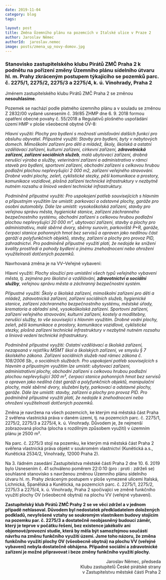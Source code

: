 ```yaml
---
date: 2019-11-04
category: blog
tags:
    
layout: post
title: Změna Územního plánu na pozemcích v Italské ulice v Praze 2
author: Jaroslav Němec
authorId:  jaroslav.nemec
image: posts/zmena_up_novy-domov.jpg
---
```

<h3>Stanovisko zastupitelského klubu Pirátů ZMČ Praha 2 k podnětu na pořízení změny Územního plánu sídelního útvaru hl. m. Prahy zkráceným postupem týkajícího se pozemků parc. č. 2275/1, 2275/2, 2275/3 a 2275/4, k. ú. Vinohrady, Praha 2</h3>

Jménem zastupitelského klubu Pirátů ZMČ Praha 2 se změnou <b>nesouhlasíme</b>.

Pozemek se nachází podle platného územního plánu a v souladu se změnou Z 2832/00 vydané usnesením č. 39/85 ZHMP dne 6. 9. 2018 formou opatření obecné povahy č. 55/2018 a Regulativů plošného uspořádání území HMP v ploše všeobecně obytné OV-8:

<i>Hlavní využití: Plochy pro bydlení s možností umísťování dalších funkcí pro obsluhu obyvatel. Přípustné využití: Stavby pro bydlení, byty v nebytových domech. Mimoškolní zařízení pro děti a mládež, školy, školská a ostatní vzdělávací zařízení, kulturní zařízení, církevní zařízení, <b>zdravotnická zařízení, zařízení sociálních služeb</b>, malá ubytovací zařízení, drobná nerušící výroba a služby, veterinární zařízení a administrativa v rámci staveb pro bydlení, sportovní zařízení, obchodní zařízení s celkovou hrubou podlažní plochou nepřevyšující 2 000 m2, zařízení veřejného stravování. Drobné vodní plochy, zeleň, cyklistické stezky, pěší komunikace a prostory, komunikace vozidlové, plošná zařízení technické infrastruktury v nezbytně nutném rozsahu a liniová vedení technické infrastruktury.</i>

<i>Podmíněně přípustné využití: Pro uspokojení potřeb souvisejících s hlavním a přípustným využitím lze umístit: parkovací a odstavné plochy, garáže pro osobní automobily. Dále lze umístit: vysokoškolská zařízení, stavby pro veřejnou správu města, hygienické stanice, zařízení záchranného bezpečnostního systému, obchodní zařízení s celkovou hrubou podlažní plochou nepřevyšující 20 000 m², ubytovací zařízení, stavby a plochy pro administrativu, malé sběrné dvory, sběrny surovin, parkoviště P+R, garáže, čerpací stanice pohonných hmot bez servisů a opraven jako nedílnou část garáží a polyfunkčních objektů, stavby, zařízení a plochy pro provoz PID, zahradnictví. Pro podmíněně přípustné využití platí, že nedojde ke snížení kvality prostředí a pohody bydlení a jinému znehodnocení nebo ohrožení využitelnosti dotčených pozemků.</i> 

Navrhovaná změna je na VV–Veřejné vybavení: 

Hlavní využití: <i>Plochy sloužící pro umístění všech typů veřejného vybavení města, tj. zejména pro školství a vzdělávání, <b>zdravotnictví a sociální služby</b>, veřejnou správu města a záchranný bezpečnostní systém.</i>

<i>Přípustné využití: Školy a školská zařízení, mimoškolní zařízení pro děti a mládež, zdravotnická zařízení, zařízení sociálních služeb, hygienické stanice, zařízení záchranného bezpečnostního systému, městské úřady, krematoria a obřadní síně, vysokoškolská zařízení. Sportovní zařízení, zařízení veřejného stravování, kulturní zařízení, kostely a modlitebny, nerušící služby, to vše související s hlavním využitím. Drobné vodní plochy, zeleň, pěší komunikace a prostory, komunikace vozidlové, cyklistické stezky, plošná zařízení technické infrastruktury v nezbytně nutném rozsahu a liniová vedení technické infrastruktury.</i>

<i>Podmíněně přípustné využití: Ostatní vzdělávací a školská zařízení, nezapsaná v rejstříku MŠMT škol a školských zařízení, ve smyslu § 7 školského zákona. Zařízení sociálních služeb nad rámec zákona č. 108/2006 Sb., o sociálních službách. Pro uspokojení potřeb souvisejících s hlavním a přípustným využitím lze umístit: ubytovací zařízení, administrativní plochy, obchodní zařízení s celkovou hrubou podlažní plochou nepřevyšující 300 m², čerpací stanice pohonných hmot bez servisů a opraven jako nedílná část garáží a polyfunkčních objektů, manipulační plochy, malé sběrné dvory, služební byty, parkovací a odstavné plochy, garáže. Dále lze umístit: stavby, zařízení a plochy pro provoz PID. Pro podmíněně přípustné využití platí, že nedojde k znehodnocení nebo ohrožení využitelnosti dotčených pozemků.</i>

Změna je navržena na všech pozemcích, ke kterým má městská část Praha 2 svěřena vlastnická práva v daném území, tj. na pozemcích parc. č. 2275/1, 2275/2, 2275/3 a 2275/4, k. ú. Vinohrady. Důvodem je, že nejmenší zobrazovaná plocha (plocha s rozdílným způsobem využití) v územním plánu je 2500 m². 

Na parc. č. 2275/3 stojí na pozemku, ke kterým má městská část Praha 2 svěřena vlastnická práva objekt v soukromém vlastnictví (Kunětická a.s., Kunětická 2534/2, Vinohrady, 12000 Praha 2).

Na 3. řádném zasedání Zastupitelstva městské části Praha 2 dne 10. 6. 2019 bylo Usnesením č. 41 schváleno poměrem 22:0:10 (pro : proti : zdrželi se) souhlasné stanovisko s navrženou změnou Územního plánu sídelního útvaru hl. m. Prahy zkráceným postupem v ploše vymezené ulicemi Italská, Lichnická, Španělská a Kunětická, na pozemcích parc. č. 2275/1, 2275/2, 2275/3 a 2275/4, k. ú. Vinohrady, Praha 2 spočívající ve změně funkčního využití plochy OV (všeobecně obytná) na plochu VV (veřejné vybavení).

<b>Zastupitelský klub Pirátů ZMČ Prahy 2 se ve věci zdržel a v jednom případě nehlasoval. Důvodem byl nedostatek předkladatelem doložených podkladů, nevyřešené vztahy se soukromým vlastníkem budovy stojícím na pozemku par. č. 2275/3 a dostatečně neobjasněný budoucí záměr, který je teprve v počátku řešení, bez existence jakékoliv ani objemové/provozní studie, která by měla být samozřejmou součástí návrhu na změnu funkčního využití území. Jsme toho názoru, že změna funkčního využití plochy OV (všeobecně obytná) na plochu VV (veřejné vybavení) nebyla dostatečně obhájena. Případné sociální a zdravotnické zařízení je možné připravovat i beze změny funkčního využití plochy. </b>

 
<p align="right">Jaroslav Němec, předseda<br /> 
Klubu zastupitelů České pirátské strany<br />
v Zastupitelstvu městské části Praha 2</p>
 
